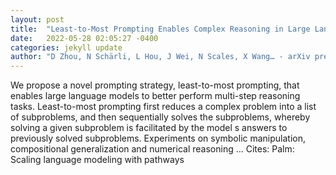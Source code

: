 ```yaml
---
layout: post
title:  "Least-to-Most Prompting Enables Complex Reasoning in Large Language Models"
date:   2022-05-28 02:05:27 -0400
categories: jekyll update
author: "D Zhou, N Schärli, L Hou, J Wei, N Scales, X Wang… - arXiv preprint arXiv …, 2022"
---
```

We propose a novel prompting strategy, least-to-most prompting, that enables large language models to better perform multi-step reasoning tasks. Least-to-most prompting first reduces a complex problem into a list of subproblems, and then sequentially solves the subproblems, whereby solving a given subproblem is facilitated by the model s answers to previously solved subproblems. Experiments on symbolic manipulation, compositional generalization and numerical reasoning … Cites: ‪Palm: Scaling language modeling with pathways‬